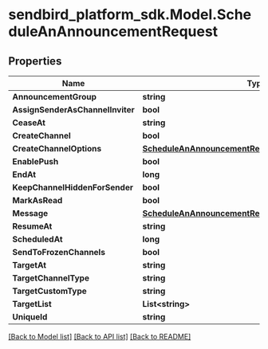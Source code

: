 
# sendbird_platform_sdk.Model.ScheduleAnAnnouncementRequest

## Properties

Name | Type | Description | Notes
------------ | ------------- | ------------- | -------------
**AnnouncementGroup** | **string** |  | [optional] 
**AssignSenderAsChannelInviter** | **bool** |  | [optional] 
**CeaseAt** | **string** |  | [optional] 
**CreateChannel** | **bool** |  | [optional] 
**CreateChannelOptions** | [**ScheduleAnAnnouncementRequestCreateChannelOptions**](ScheduleAnAnnouncementRequestCreateChannelOptions.md) |  | [optional] 
**EnablePush** | **bool** |  | [optional] 
**EndAt** | **long** |  | [optional] 
**KeepChannelHiddenForSender** | **bool** |  | [optional] 
**MarkAsRead** | **bool** |  | [optional] 
**Message** | [**ScheduleAnAnnouncementRequestMessage**](ScheduleAnAnnouncementRequestMessage.md) |  | [optional] 
**ResumeAt** | **string** |  | [optional] 
**ScheduledAt** | **long** |  | [optional] 
**SendToFrozenChannels** | **bool** |  | [optional] 
**TargetAt** | **string** |  | [optional] 
**TargetChannelType** | **string** |  | [optional] 
**TargetCustomType** | **string** |  | [optional] 
**TargetList** | **List&lt;string&gt;** |  | [optional] 
**UniqueId** | **string** |  | [optional] 

[[Back to Model list]](../README.md#documentation-for-models)
[[Back to API list]](../README.md#documentation-for-api-endpoints)
[[Back to README]](../README.md)

